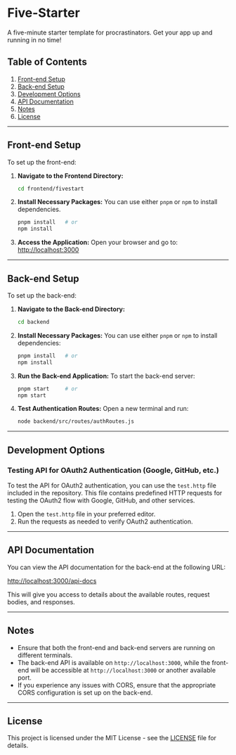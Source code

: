 # Five-Starter

A five-minute starter template for procrastinators. Get your app up and running in no time!

## Table of Contents
1. [Front-end Setup](#front-end-setup)
2. [Back-end Setup](#back-end-setup)
3. [Development Options](#development-options)
4. [API Documentation](#api-documentation)
5. [Notes](#notes)
6. [License](#license)

---

## Front-end Setup

To set up the front-end:

1. **Navigate to the Frontend Directory:**
   ```bash
   cd frontend/fivestart
   ```

2. **Install Necessary Packages:**
   You can use either `pnpm` or `npm` to install dependencies.
   ```bash
   pnpm install   # or
   npm install
   ```

3. **Access the Application:**
   Open your browser and go to:
   [http://localhost:3000](http://localhost:3000)

---

## Back-end Setup

To set up the back-end:

1. **Navigate to the Back-end Directory:**
   ```bash
   cd backend
   ```

2. **Install Necessary Packages:**
   You can use either `pnpm` or `npm` to install dependencies:
   ```bash
   pnpm install   # or
   npm install
   ```

3. **Run the Back-end Application:**
   To start the back-end server:
   ```bash
   pnpm start     # or
   npm start
   ```

4. **Test Authentication Routes:**
   Open a new terminal and run:
   ```bash
   node backend/src/routes/authRoutes.js
   ```

---

## Development Options

### Testing API for OAuth2 Authentication (Google, GitHub, etc.)

To test the API for OAuth2 authentication, you can use the `test.http` file included in the repository. This file contains predefined HTTP requests for testing the OAuth2 flow with Google, GitHub, and other services.

1. Open the `test.http` file in your preferred editor.
2. Run the requests as needed to verify OAuth2 authentication.

---

## API Documentation

You can view the API documentation for the back-end at the following URL:

[http://localhost:3000/api-docs](http://localhost:3000/api-docs)

This will give you access to details about the available routes, request bodies, and responses.

---

## Notes

- Ensure that both the front-end and back-end servers are running on different terminals.
- The back-end API is available on `http://localhost:3000`, while the front-end will be accessible at `http://localhost:3000` or another available port.
- If you experience any issues with CORS, ensure that the appropriate CORS configuration is set up on the back-end.

---

## License

This project is licensed under the MIT License - see the [LICENSE](LICENSE) file for details.


